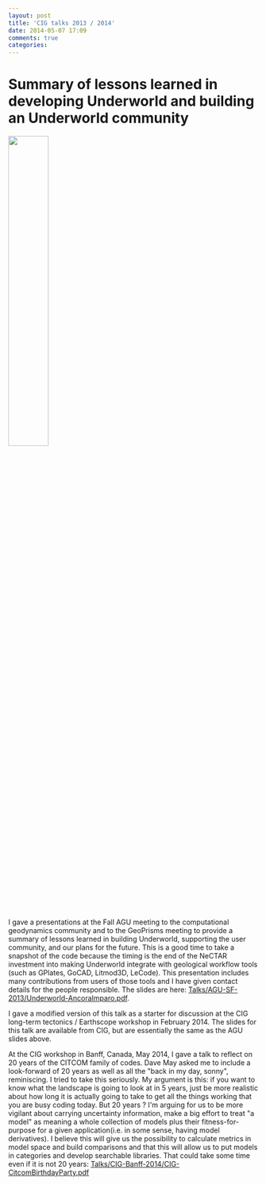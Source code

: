 ```yaml
---
layout: post
title: 'CIG talks 2013 / 2014'
date: 2014-05-07 17:09
comments: true
categories: 
---
```

# Summary of lessons learned in developing Underworld and building an Underworld community

<img class="right" src="http://user-image.logdown.io/user/7331/blog/7268/post/197648/UDIa932hTZCMhQD18HZJ_Screen%20Shot%202014-05-08%20at%206.18.42%20am.png" width="40%">

I gave a presentations at the Fall AGU meeting to the computational geodynamics community and to the GeoPrisms meeting to provide a summary of lessons learned in building Underworld, supporting the user community, and our plans for the future. This is a good time to take a snapshot of the code because the timing is the end of the NeCTAR investment into making Underworld integrate with geological workflow tools (such as GPlates, GoCAD, Litmod3D, LeCode). This presentation includes many contributions from users of those tools and I have given contact details for the people responsible. The slides are here: [Talks/AGU-SF-2013/Underworld-AncoraImparo.pdf](https://dl.dropboxusercontent.com/u/1342538/Talks/AGU-SF-2013/Underworld%E2%80%94AncoraImparo.pdf). 

I gave a modified version of this talk as a starter for discussion at the CIG long-term tectonics / Earthscope workshop in February 2014. The slides for this talk are available from CIG, but are essentially the same as the AGU slides above. 

At the CIG workshop in Banff, Canada, May 2014, I gave a talk to reflect on 20 years of the CITCOM family of codes. Dave May asked me to include a look-forward of 20 years as well as all the "back in my day, sonny", reminiscing. I tried to take this seriously. My argument is this: if you want to know what the landscape is going to look at in 5 years, just be more realistic about how long it is actually going to take to get all the things working that you are busy coding today. But 20 years ? I'm arguing for us to be more vigilant about carrying uncertainty information, make a big effort to treat "a model" as meaning a whole collection of models plus their fitness-for-purpose for a given application(i.e. in some sense, having model derivatives). I believe this will give us the possibility to calculate metrics in model space and build comparisons and that this will allow us to put models in categories and develop searchable libraries. That could take some time even if it is not 20 years: [Talks/CIG-Banff-2014/CIG-CitcomBirthdayParty.pdf](https://dl.dropboxusercontent.com/u/1342538/Talks/CIG-Banff-2014/CIG-CitcomBirthdayParty.pdf)



